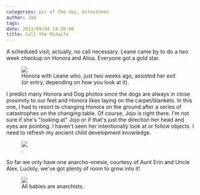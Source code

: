 ```yaml
---
categories: pic of the day, milestones 
author: Jad
tags: 
date: 2013/09/04 14:30:00
title: Call the Midwife
---
```


A scheduled visit, actually, no call necessary.  Leane came by to do a two week checkup on Honora and Alisa.  Everyone got a gold star. 

<figure>
<img src="/img/img_2020_medium.jpg" />
<figcaption>Honora with Leane who, just two weeks ago, assisted her exit (or entry, depending on how you look at it).</figcaption>
</figure>

I predict many Honora and Dog photos since the dogs are always in close proximity to our feet and Honora likes laying on the carpet/blankets.  In this one, I had to resort to changing Honora on the ground after a series of catastrophes on the changing table.  Of course, Jojo is right there.  I'm not sure if she's "looking at" Jojo or if that's just the direction her head and eyes are pointing.  I haven't seen her intentionally look at or follow objects.  I need to refresh my ancient child development knowledge.    
<figure>
<img src="/img/img_2644_medium.jpg" />
<figcaption>.</figcaption>
</figure>

So far we only have one anarcho-onesie, courtesy of Aunt Erin and Uncle Alex.  Luckily, we've got plenty of room to grow into it!

<figure>
<img src="/img/img_2034_medium.jpg" />
<figcaption>All babies are anarchists.</figcaption>
</figure>
